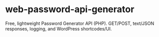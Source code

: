 # web-password-api-generator
Free, lightweight Password Generator API (PHP). GET/POST, text/JSON responses, logging, and WordPress shortcodes/UI.
